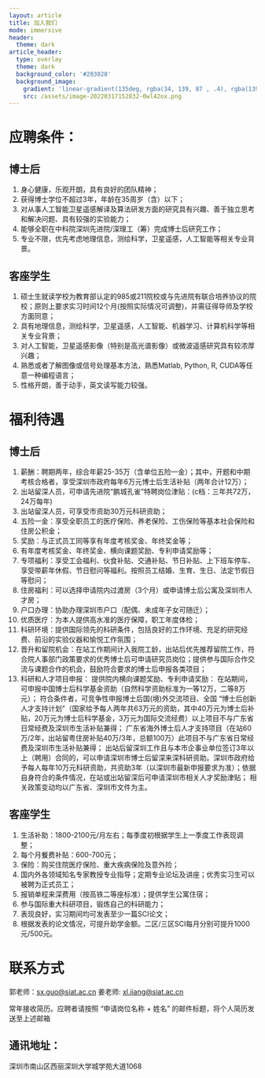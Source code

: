 ```yaml
---
layout: article
title: 加入我们
mode: immersive
header:
  theme: dark
article_header:
  type: overlay
  theme: dark
  background_color: '#203028'
  background_image:
    gradient: 'linear-gradient(135deg, rgba(34, 139, 87 , .4), rgba(139, 34, 139, .4))'
    src: /assets/image-20220317152832-0wl42ox.png
---
```

# 应聘条件：

## 博士后
1. 身心健康，乐观开朗，具有良好的团队精神；
2. 获得博士学位不超过3年，年龄在35周岁（含）以下；
3. 对从事人工智能卫星遥感解译及算法研发方面的研究具有兴趣、善于独立思考和解决问题、具有较强的实验能力；
4. 能够全职在中科院深圳先进院/深理工（筹）完成博士后研究工作；
5. 专业不限，优先考虑地理信息，测绘科学，卫星遥感，人工智能等相关专业背景。

## 客座学生
1. 硕士生就读学校为教育部认定的985或211院校或与先进院有联合培养协议的院校；原则上要求实习时间12个月(按照实际情况可调整)，并需征得导师及学校方面同意；
2. 具有地理信息，测绘科学，卫星遥感，人工智能、机器学习、计算机科学等相关专业背景；
3. 对人工智能，卫星遥感影像（特别是高光谱影像）或微波遥感研究具有较浓厚兴趣；
4. 熟悉或者了解图像或信号处理基本方法，熟悉Matlab, Python, R, CUDA等任意一种编程语言；
5. 性格开朗，善于动手，英文读写能力较强。

# 福利待遇
## 博士后
1. 薪酬：聘期两年，综合年薪25-35万（含单位五险一金）；其中，开题和中期考核合格者，享受深圳市政府每年6万元博士后生活补贴（两年合计12万）；
2. 出站留深人员，可申请先进院“鹏城孔雀”特聘岗位津贴：(c档：三年共72万，24万每年)
2. 出站留深人员，可享受市资助30万元科研资助；
3. 五险一金：享受全职员工的医疗保险、养老保险、工伤保险等基本社会保险和住房公积金；
4. 奖励：与正式员工同等享有年度考核奖金、年终奖金等；
5. 有年度考核奖金、年终奖金、横向课题奖励、专利申请奖励等；
6. 专项福利：享受工会福利、伙食补贴、交通补贴、节日补贴、上下班车停车、享受带薪年休假、节日慰问等福利。按照员工结婚、生育、生日、法定节假日等慰问；
6. 住房福利：可以选择申请院内过渡房（3个月）或申请博士后公寓及深圳市人才房；
7. 户口办理：协助办理深圳市户口（配偶、未成年子女可随迁）；
8. 优质医疗：为本人提供高水准的医疗保障，职工年度体检；
9. 科研环境：提供国际领先的科研条件，包括良好的工作环境、充足的研究经费、前沿的实验仪器和愉悦工作氛围；
10. 晋升和留院机会：在站工作期间计入我院工龄，出站后优先推荐留院工作，符合院人事部门政策要求的优秀博士后可申请研究员岗位；提供参与国际合作交流与课题合作的机会，鼓励符合要求的博士后申报各类项目；
11. 科研和人才项目申报： 提供院内横向课题奖励、专利申请奖励： 在站期间，可申报中国博士后科学基金资助（自然科学资助标准为一等12万，二等8万元）； 符合条件者，可竞争性申报博士后国(境)外交流项目、全国 “博士后创新人才支持计划”（国家给予每人两年共63万元的资助，其中40万元为博士后补贴，20万元为博士后科学基金，3万元为国际交流经费）以上项目不与广东省日常经费及深圳市生活补贴兼得； 广东省海外博士后人才支持项目（在站60万/2年，出站留粤住房补贴40万/3年，总额100万）此项目不与广东省日常经费及深圳市生活补贴兼得； 出站后留深圳工作且与本市企事业单位签订3年以上（聘用）合同的，可以申请深圳市博士后留深来深科研资助。深圳市政府给予每人每年10万元科研资助，共资助3年（以深圳市最新申报要求为准）；依据自身符合的条件情况，在站或出站留深后可申请深圳市相关人才奖励津贴； 相关政策变动均以广东省、深圳市文件为主。

## 客座学生
1. 生活补助：1800-2100元/月左右；每季度初根据学生上一季度工作表现调整；
2. 每个月餐费补贴：600-700元；
3. 保险：购买住院医疗保险、重大疾病保险及意外险；
4. 国内外各领域知名专家教授专业指导；定期专业论坛及讲座；优秀实习生可以被聘为正式员工；
5. 报销单程来深费用（按高铁二等座标准）；提供学生公寓住宿；
6. 参与国际重大科研项目，锻炼自己的科研能力；
7. 表现良好，实习期间均可发表至少一篇SCI论文；
8. 根据发表的论文情况，可提升助学金额。二区/三区SCI每月分别可提升1000元/500元。

# 联系方式

郭老师：sx.guo@siat.ac.cn
姜老师: xl.jiang@siat.ac.cn

常年接收简历。应聘者请按照 “申请岗位名称 + 姓名” 的邮件标题，将个人简历发送至上述邮箱
## 通讯地址：

深圳市南山区西丽深圳大学城学苑大道1068
